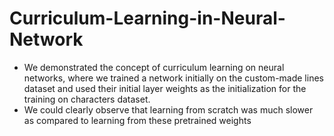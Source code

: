 # Curriculum-Learning-in-Neural-Network
* We demonstrated the concept of curriculum learning on neural networks, where we trained a network initially on the custom-made lines dataset and used their initial layer weights as the initialization for the training on characters dataset.
* We could clearly observe that learning from scratch was much slower as compared to learning from these pretrained weights

